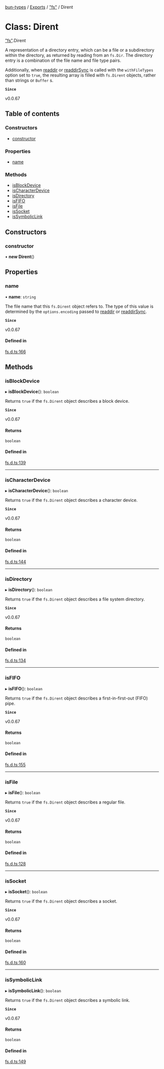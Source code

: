 [bun-types](../README.md) / [Exports](../modules.md) / ["fs"](../modules/fs_.md) / Dirent

# Class: Dirent

["fs"](../modules/fs_.md).Dirent

A representation of a directory entry, which can be a file or a subdirectory
within the directory, as returned by reading from an `fs.Dir`. The
directory entry is a combination of the file name and file type pairs.

Additionally, when [readdir](../modules/fs_.md#readdir) or [readdirSync](../modules/fs_.md#readdirsync) is called with
the `withFileTypes` option set to `true`, the resulting array is filled with `fs.Dirent` objects, rather than strings or `Buffer` s.

**`Since`**

v0.0.67

## Table of contents

### Constructors

- [constructor](fs_.Dirent.md#constructor)

### Properties

- [name](fs_.Dirent.md#name)

### Methods

- [isBlockDevice](fs_.Dirent.md#isblockdevice)
- [isCharacterDevice](fs_.Dirent.md#ischaracterdevice)
- [isDirectory](fs_.Dirent.md#isdirectory)
- [isFIFO](fs_.Dirent.md#isfifo)
- [isFile](fs_.Dirent.md#isfile)
- [isSocket](fs_.Dirent.md#issocket)
- [isSymbolicLink](fs_.Dirent.md#issymboliclink)

## Constructors

### constructor

• **new Dirent**()

## Properties

### name

• **name**: `string`

The file name that this `fs.Dirent` object refers to. The type of this
value is determined by the `options.encoding` passed to [readdir](../modules/fs_.md#readdir) or [readdirSync](../modules/fs_.md#readdirsync).

**`Since`**

v0.0.67

#### Defined in

[fs.d.ts:166](https://github.com/valgaze/bun-types/blob/5e53f27/fs.d.ts#L166)

## Methods

### isBlockDevice

▸ **isBlockDevice**(): `boolean`

Returns `true` if the `fs.Dirent` object describes a block device.

**`Since`**

v0.0.67

#### Returns

`boolean`

#### Defined in

[fs.d.ts:139](https://github.com/valgaze/bun-types/blob/5e53f27/fs.d.ts#L139)

___

### isCharacterDevice

▸ **isCharacterDevice**(): `boolean`

Returns `true` if the `fs.Dirent` object describes a character device.

**`Since`**

v0.0.67

#### Returns

`boolean`

#### Defined in

[fs.d.ts:144](https://github.com/valgaze/bun-types/blob/5e53f27/fs.d.ts#L144)

___

### isDirectory

▸ **isDirectory**(): `boolean`

Returns `true` if the `fs.Dirent` object describes a file system
directory.

**`Since`**

v0.0.67

#### Returns

`boolean`

#### Defined in

[fs.d.ts:134](https://github.com/valgaze/bun-types/blob/5e53f27/fs.d.ts#L134)

___

### isFIFO

▸ **isFIFO**(): `boolean`

Returns `true` if the `fs.Dirent` object describes a first-in-first-out
(FIFO) pipe.

**`Since`**

v0.0.67

#### Returns

`boolean`

#### Defined in

[fs.d.ts:155](https://github.com/valgaze/bun-types/blob/5e53f27/fs.d.ts#L155)

___

### isFile

▸ **isFile**(): `boolean`

Returns `true` if the `fs.Dirent` object describes a regular file.

**`Since`**

v0.0.67

#### Returns

`boolean`

#### Defined in

[fs.d.ts:128](https://github.com/valgaze/bun-types/blob/5e53f27/fs.d.ts#L128)

___

### isSocket

▸ **isSocket**(): `boolean`

Returns `true` if the `fs.Dirent` object describes a socket.

**`Since`**

v0.0.67

#### Returns

`boolean`

#### Defined in

[fs.d.ts:160](https://github.com/valgaze/bun-types/blob/5e53f27/fs.d.ts#L160)

___

### isSymbolicLink

▸ **isSymbolicLink**(): `boolean`

Returns `true` if the `fs.Dirent` object describes a symbolic link.

**`Since`**

v0.0.67

#### Returns

`boolean`

#### Defined in

[fs.d.ts:149](https://github.com/valgaze/bun-types/blob/5e53f27/fs.d.ts#L149)
